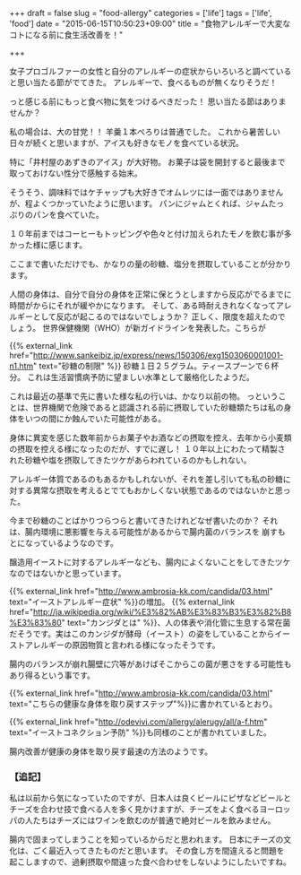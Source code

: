+++
draft = false
slug = "food-allergy"
categories = ['life']
tags = ['life', 'food']
date = "2015-06-15T10:50:23+09:00"
title = "食物アレルギーで大変なコトになる前に食生活改善を！"

+++

女子プロゴルファーの女性と自分のアレルギーの症状からいろいろと調べていると思い当たる節がでてきた。
アレルギーで、食べるものが無くなりそうだ！

っと感じる前にもっと食べ物に気をつけるべきだった！
思い当たる節はありませんか？

<!--more-->

私の場合は、大の甘党！！
羊羹１本ぺろりは普通でした。
これから暑苦しい日々が続くと思いますが、アイスも好きなモノを食べている状況。

特に「井村屋のあずきのアイス」が大好物。
お菓子は袋を開封すると最後まで取っておけない性分で感触する始末。

そうそう、調味料ではケチャップも大好きでオムレツには一面ではありませんが、程よくつかっていたように思います。
パンにジャムとくれば、ジャムたっぷりのパンを食べていた。

１０年前まではコーヒーもトッピングや色々と付け加えられたモノを飲む事が多かった様に感じます。

ここまで書いただけでも、かなりの量の砂糖、塩分を摂取していることが分かります。

人間の身体は、自分で自分の身体を正常に保とうとしますから反応がでるまでに時間がからにそれが緩やかになります。
そして、ある時耐えきれなくなってアレルギーとして反応が起こるのではないでしょうか？
正しく、限度を超えたのでしょう。
世界保健機関（WHO）が新ガイドラインを発表した。こちらが

{{% external_link href="http://www.sankeibiz.jp/express/news/150306/exg1503060001001-n1.htm" text="砂糖の制限" %}}
砂糖１日２５グラム。ティースプーンで６杯分。
これは生活習慣病予防に望ましい水準として厳格化したようだ。

これは最近の基準で先に書いた様な私の行いは、かなり以前の物。
っということは、世界機関で危険であると認識される前に摂取していた砂糖類たちは私の身体をいつの間にか蝕んでいた可能性がある。

身体に異変を感じた数年前からお菓子やお酒などの摂取を控え、去年から小麦類の摂取を控える様になったのだが、すでに遅し！
１０年以上にわたって精製された砂糖や塩を摂取してきたツケがあらわれているのかもしれない。

アレルギー体質であるのもあるかもしれないが、それを差し引いても私の砂糖に対する異常な摂取を考えるとでてもおかしくない状態であるのではないかと思った。


今まで砂糖のことばかりつらつらと書いてきたけれどなぜ書いたのか？
それは、腸内環境に悪影響を与える可能性があるからで腸内菌のバランスを 崩すもとになっているようなのです。

醸造用イーストに対するアレルギーなども、腸内によくないことをしてきたツケなのではないかと思っています。

{{% external_link href="http://www.ambrosia-kk.com/candida/03.html" text="イーストアレルギー症状" %}}の増加。
{{% external_link href="http://ja.wikipedia.org/wiki/%E3%82%AB%E3%83%B3%E3%82%B8%E3%83%80" text="カンジダとは" %}}、人の体表や消化管に生息する常在菌だそうです。実はこのカンジダが酵母（イースト）の姿をしていることからイーストアレルギーの原因物質と言われる様になったそうです。

腸内のバランスが崩れ腸壁に穴等があけばそこからこの菌が悪さをする可能性もあり得るという事です。

{{% external_link href="http://www.ambrosia-kk.com/candida/03.html" text="こちらの健康な身体を取り戻すステップ"%}}に書かれているとおり。

{{% external_link href="http://odevivi.com/allergy/alerugy/all/a-f.htm" text="イーストコネクション予防" %}}も同様のことが書かれていました。

腸内改善が健康の身体を取り戻す最速の方法のようです。

### 【追記】

私は以前から気になっていたのですが、日本人は良くビールにピザなどビールとチーズを合わせ技で食べる人を多く見かけますが、チーズをよく食べるヨーロッパの人たちはチーズにはワインを飲むのが普通で絶対ビールを飲みません。

腸内で固まってしまうことを知っているからだと思われます。
日本にチーズの文化は、ごく最近入ってきたものだと思います。
その食し方を間違えると問題を起こしますので、過剰摂取や間違った食べ合わせをしないようにしたいですね。
